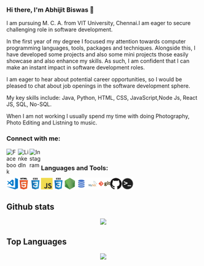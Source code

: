 ### Hi there, I'm Abhijit Biswas 👋

I am pursuing M. C. A. from VIT University, Chennai.I am eager to secure challenging role in software development.

In the first year of my degree I focused my attention towards computer programming languages, tools, packages and techniques. Alongside this, I have developed some projects and also some mini projects those easily showcase and also enhance my skills. As such, I am confident that I can make an instant impact in software development roles.

I am eager to hear about potential career opportunities, so I would be pleased to chat about job openings in the software development sphere.

My key skills include: Java, Python, HTML, CSS, JavaScript,Node Js, React JS, SQL, No-SQL.

When I am not working I usually spend my time with doing Photography, Photo Editing and Listning to music.

### Connect with me:

<a href="https://www.facebook.com/profile.php?id=100005429806880"><img align="left" alt="Facebook" src="https://cdn.jsdelivr.net/npm/simple-icons@4.24.0/icons/facebook.svg" width="30px" /></a>
<a href="https://www.linkedin.com/in/abhijit-biswas-0975351a5/"><img align="left" alt="LinkedIn" src="https://cdn.jsdelivr.net/npm/simple-icons@v3/icons/linkedin.svg" width="30px" /></a>
<a href="https://www.instagram.com/abhi.jit12/"><img align="left" alt="Instagram" src="https://cdn.jsdelivr.net/npm/simple-icons@v3/icons/instagram.svg" width="30px" /></a>
<br/>

### Languages and Tools:
<a href="https://code.visualstudio.com/"><img align="left" alt="Visual Studio Code" src="https://raw.githubusercontent.com/github/explore/80688e429a7d4ef2fca1e82350fe8e3517d3494d/topics/visual-studio-code/visual-studio-code.png" width="30px" /></a>
<a href="https://developer.mozilla.org/en-US/docs/Web/Guide/HTML/HTML5"><img align="left" alt="HTML5" src="https://raw.githubusercontent.com/github/explore/80688e429a7d4ef2fca1e82350fe8e3517d3494d/topics/html/html.png" width="30px" /></a>
<a href="https://developer.mozilla.org/en-US/docs/Web/CSS"><img align="left" alt="CSS3" src="https://raw.githubusercontent.com/github/explore/80688e429a7d4ef2fca1e82350fe8e3517d3494d/topics/css/css.png" width="30px" /></a>
<a href="https://www.javascript.com/"><img align="left" alt="JavaScript" src="https://raw.githubusercontent.com/github/explore/80688e429a7d4ef2fca1e82350fe8e3517d3494d/topics/javascript/javascript.png" width="30px" /></a>
<a href="https://reactjs.org/"><img align="left" alt="React" src="https://raw.githubusercontent.com/github/explore/80688e429a7d4ef2fca1e82350fe8e3517d3494d/topics/css/css.png" width="30px" /></a>
<a href="https://nodejs.org/en/"><img align="left" alt="Node.js" src="https://raw.githubusercontent.com/github/explore/80688e429a7d4ef2fca1e82350fe8e3517d3494d/topics/nodejs/nodejs.png" width="30px" /></a>
<a href="https://www.javatpoint.com/sql-tutorial#:~:text=SQL%20stands%20for%20Structured%20Query,%2C%20and%20modifying%20rows%2C%20etc."><img align="left" alt="SQL" src="https://raw.githubusercontent.com/github/explore/80688e429a7d4ef2fca1e82350fe8e3517d3494d/topics/sql/sql.png" width="30px" /></a>
<a href="https://www.mysql.com/"><img align="left" alt="MySQL" src="https://raw.githubusercontent.com/github/explore/80688e429a7d4ef2fca1e82350fe8e3517d3494d/topics/mysql/mysql.png" width="30px" /></a>
<a href="https://git-scm.com/"><img align="left" alt="Git" src="https://raw.githubusercontent.com/github/explore/80688e429a7d4ef2fca1e82350fe8e3517d3494d/topics/git/git.png" width="30px" /></a>
<a href="https://github.com/"><img align="left" alt="Github" src="https://raw.githubusercontent.com/github/explore/78df643247d429f6cc873026c0622819ad797942/topics/github/github.png" width="30px" /></a>
<a href="https://www.microsoft.com/en-us/p/windows-terminal/9n0dx20hk701?activetab=pivot:overviewtab"><img align="left" alt="Terminal" src="https://raw.githubusercontent.com/github/explore/80688e429a7d4ef2fca1e82350fe8e3517d3494d/topics/terminal/terminal.png" width="30px" /></a>

<br/>
<br/>
<div>

## Github stats
 <p align="center"> 
<img src="https://github-readme-stats.vercel.app/api?username=abhijit99biswas&&show_icons=true&title_color=ffffff&icon_color=bb2acf&text_color=daf7dc&bg_color=151515"/>
</p>


## Top Languages
 <p align="center"> 
<img src="https://github-readme-stats-aj8vj7k8x.vercel.app/api/top-langs/?username=abhijit99biswas&layout=compact&title_color=ffc857&icon_color=8ac926&text_color=daf7dc&bg_color=151515&card_width=700"/>
</p>


</div>


<!---
abhijit99biswas/abhijit99biswas is a ✨ special ✨ repository because its `README.md` (this file) appears on your GitHub profile.
You can click the Preview link to take a look at your changes.
--->
